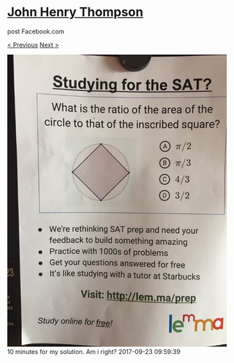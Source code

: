 # [John Henry Thompson](../README.md)
post Facebook.com

[< Previous](2017-09-23-4.md) [Next >](2017-09-23-6.md)

[![](../media/2017-09-23/Timeline-Photos-10-minutes-for-my-solution-Am-i-right.jpg)](../README.md)
10 minutes for my solution. Am i right?
2017-09-23 09:59:39